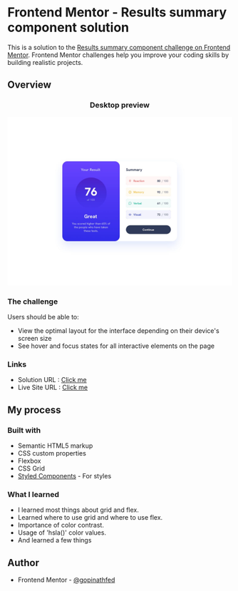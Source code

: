 # Frontend Mentor - Results summary component solution

This is a solution to the [Results summary component challenge on Frontend Mentor](https://www.frontendmentor.io/challenges/results-summary-component-CE_K6s0maV). Frontend Mentor challenges help you improve your coding skills by building realistic projects. 

## Overview


<h3 id="desktop" align="center">Desktop preview</h3>

![Design preview for the Results summary component coding challenge](./design/desktop-design.jpg)

### The challenge

Users should be able to:

- View the optimal layout for the interface depending on their device's screen size
- See hover and focus states for all interactive elements on the page


### Links

- Solution URL  : [Click me]([https://github.com/gopinathfed/Results-summary-component/])
- Live Site URL : [Click me]([https://gopinathfed.github.io/Results-summary-component/])

## My process

### Built with

- Semantic HTML5 markup
- CSS custom properties
- Flexbox
- CSS Grid
- [Styled Components](https://styled-components.com/) - For styles


### What I learned

- I learned most things about grid and flex.
- Learned where to use grid and where to use flex.
- Importance of color contrast.
- Usage of 'hsla()' color values.
- And learned a few things

## Author

- Frontend Mentor - [@gopinathfed](https://www.frontendmentor.io/profile/gopinathfed)
